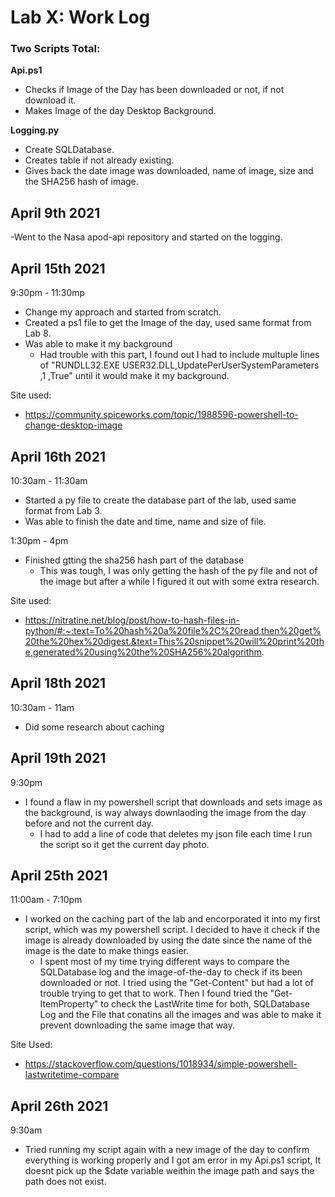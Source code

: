 # Lab X: Work Log
### Two Scripts Total: 
**Api.ps1**
- Checks if Image of the Day has been downloaded or not, if not download it.
- Makes Image of the day Desktop Background.

**Logging.py**
- Create SQLDatabase.
- Creates table if not already existing.
- Gives back the date image was downloaded, name of image, size and the SHA256 hash of image.

## April 9th 2021
-Went to the Nasa apod-api repository and started on the logging. 

## April 15th 2021
9:30pm - 11:30mp 
- Change my approach and started from scratch.
- Created a ps1 file to get the Image of the day, used same format from Lab 8. 
- Was able to make it my background
  - Had trouble with this part, I found out I had to include multuple lines of "RUNDLL32.EXE USER32.DLL,UpdatePerUserSystemParameters ,1 ,True" until it would make it my background.
 
 Site used:
 - https://community.spiceworks.com/topic/1988596-powershell-to-change-desktop-image

## April 16th 2021  
10:30am - 11:30am
- Started a py file to create the database part of the lab, used same format from Lab 3.
- Was able to finish the date and time, name and size of file.

1:30pm - 4pm
- Finished gtting the sha256 hash part of the database
  - This was tough, I was only getting the hash of the py file and not of the image but after a while I figured it out with some extra research. 
  
Site used:  
- https://nitratine.net/blog/post/how-to-hash-files-in-python/#:~:text=To%20hash%20a%20file%2C%20read,then%20get%20the%20hex%20digest.&text=This%20snippet%20will%20print%20the,generated%20using%20the%20SHA256%20algorithm.

## April 18th 2021
10:30am - 11am
- Did some research about caching

## April 19th 2021
9:30pm
- I found a flaw in my powershell script that downloads and sets image as the background, is way always downlaoding the image from the day before and not the current day.
  - I had to add a line of code that deletes my json file each time I run the script so it get the current day photo. 

## April 25th 2021
11:00am - 7:10pm
- I worked on the caching part of the lab and encorporated it into my first script, which was my powershell script. I decided to have it check if the image is already downloaded by using the date since the name of the image is the date to make things easier. 
  - I spent most of my time trying different ways to compare the SQLDatabase log and the image-of-the-day to check if its been downloaded or not. I tried using the "Get-Content" but had a lot of trouble trying to get that to work. Then I found tried the "Get-ItemProperty" to check the LastWrite time for both, SQLDatabase Log and the File that conatins all the images and was able to make it prevent downloading the same image that way. 

Site Used:
 - https://stackoverflow.com/questions/1018934/simple-powershell-lastwritetime-compare

## April 26th 2021
9:30am
- Tried running my script again with a new image of the day to confirm everything is working properly and I got am error in my Api.ps1 script, It doesnt pick up the $date variable weithin the image path and says the path does not exist.
